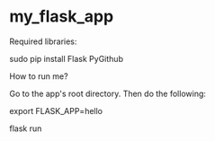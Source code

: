 # my_flask_app
Required libraries:

sudo pip install Flask PyGithub

How to run me?

Go to the app's root directory. Then do the following:

export FLASK_APP=hello

flask run

